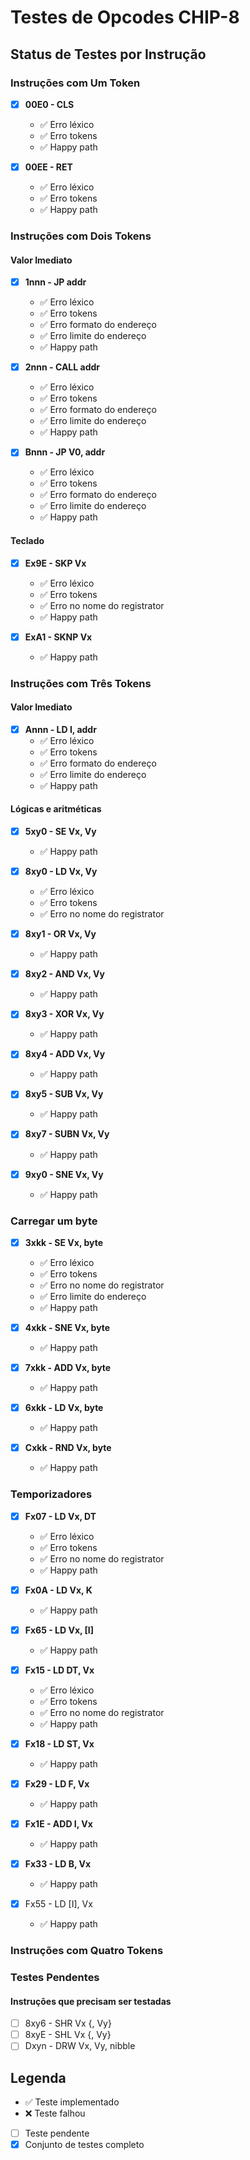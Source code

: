 # Testes de Opcodes CHIP-8

## Status de Testes por Instrução

### Instruções com Um Token
- [x] **00E0 - CLS**
    - ✅ Erro léxico
    - ✅ Erro tokens
    - ✅ Happy path
  
- [x] **00EE - RET**
    - ✅ Erro léxico
    - ✅ Erro tokens
    - ✅ Happy path
  
### Instruções com Dois Tokens
#### Valor Imediato
- [x] **1nnn - JP addr**
  - ✅ Erro léxico
  - ✅ Erro tokens
  - ✅ Erro formato do endereço
  - ✅ Erro limite do endereço
  - ✅ Happy path

- [x] **2nnn - CALL addr**
  - ✅ Erro léxico
  - ✅ Erro tokens
  - ✅ Erro formato do endereço
  - ✅ Erro limite do endereço
  - ✅ Happy path
  
- [x] **Bnnn - JP V0, addr** 
  - ✅ Erro léxico
  - ✅ Erro tokens
  - ✅ Erro formato do endereço
  - ✅ Erro limite do endereço
  - ✅ Happy path
  
#### Teclado
- [x] **Ex9E - SKP Vx**
  - ✅ Erro léxico
  - ✅ Erro tokens
  - ✅ Erro no nome do registrator
  - ✅ Happy path

- [x] **ExA1 - SKNP Vx**
  - ✅ Happy path

### Instruções com Três Tokens
#### Valor Imediato
- [x] **Annn - LD I, addr**
  - ✅ Erro léxico
  - ✅ Erro tokens
  - ✅ Erro formato do endereço
  - ✅ Erro limite do endereço
  - ✅ Happy path  

#### Lógicas e aritméticas 
- [x] **5xy0 - SE Vx, Vy**
  - ✅ Happy path

- [x] **8xy0 - LD Vx, Vy**
  - ✅ Erro léxico
  - ✅ Erro tokens
  - ✅ Erro no nome do registrator

- [x] **8xy1 - OR Vx, Vy**
  - ✅ Happy path

- [x] **8xy2 - AND Vx, Vy**
  - ✅ Happy path

- [x] **8xy3 - XOR Vx, Vy**
  - ✅ Happy path

- [x] **8xy4 - ADD Vx, Vy**
  - ✅ Happy path

- [x] **8xy5 - SUB Vx, Vy**
  - ✅ Happy path

- [x] **8xy7 - SUBN Vx, Vy**
  - ✅ Happy path

- [x] **9xy0 - SNE Vx, Vy**
  - ✅ Happy path

### Carregar um byte
- [x] **3xkk - SE Vx, byte**
  - ✅ Erro léxico
  - ✅ Erro tokens
  - ✅ Erro no nome do registrator
  - ✅ Erro limite do endereço
  - ✅ Happy path
  
- [x] **4xkk - SNE Vx, byte**
  - ✅ Happy path

- [x] **7xkk - ADD Vx, byte**
  - ✅ Happy path

- [x] **6xkk - LD Vx, byte**
  - ✅ Happy path

- [x] **Cxkk - RND Vx, byte**
  - ✅ Happy path
### Temporizadores
- [x] **Fx07 - LD Vx, DT**
  - ✅ Erro léxico
  - ✅ Erro tokens
  - ✅ Erro no nome do registrator
  - ✅ Happy path
 
- [x] **Fx0A - LD Vx, K**
  - ✅ Happy path

- [x] **Fx65 - LD Vx, [I]**
  - ✅ Happy path

- [x] **Fx15 - LD DT, Vx**
  - ✅ Erro léxico
  - ✅ Erro tokens
  - ✅ Erro no nome do registrator
  - ✅ Happy path

- [x] **Fx18 - LD ST, Vx**
  - ✅ Happy path

- [x] **Fx29 - LD F, Vx**
  - ✅ Happy path

- [x] **Fx1E - ADD I, Vx**
  - ✅ Happy path

- [x] **Fx33 - LD B, Vx**
  - ✅ Happy path

- [x] Fx55 - LD [I], Vx
  - ✅ Happy path

### Instruções com Quatro Tokens

### Testes Pendentes
#### Instruções que precisam ser testadas

- [ ] 8xy6 - SHR Vx {, Vy}
- [ ] 8xyE - SHL Vx {, Vy}
- [ ] Dxyn - DRW Vx, Vy, nibble

## Legenda
- ✅ Teste implementado
- ❌ Teste falhou
- [ ] Teste pendente
- [x] Conjunto de testes completo